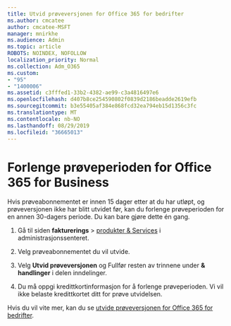 ```yaml
---
title: Utvid prøveversjonen for Office 365 for bedrifter
ms.author: cmcatee
author: cmcatee-MSFT
manager: mnirkhe
ms.audience: Admin
ms.topic: article
ROBOTS: NOINDEX, NOFOLLOW
localization_priority: Normal
ms.collection: Adm_O365
ms.custom:
- "95"
- "1400006"
ms.assetid: c3fffed1-33b2-4382-ae99-c3a4816497e6
ms.openlocfilehash: d407b8ce254590802f0839d2186beadde2619efb
ms.sourcegitcommit: b3e55405af384e868fcd32ea794eb15d1356c3fc
ms.translationtype: MT
ms.contentlocale: nb-NO
ms.lasthandoff: 08/29/2019
ms.locfileid: "36665013"
---
```

# <a name="extend-your-trial-for-office-365-for-business"></a>Forlenge prøveperioden for Office 365 for Business

Hvis prøveabonnementet er innen 15 dager etter at du har utløpt, og prøveversjonen ikke har blitt utvidet før, kan du forlenge prøveperioden for en annen 30-dagers periode. Du kan bare gjøre dette én gang.
  
1. Gå til siden **fakturerings** \> [produkter & Services](https://go.microsoft.com/fwlink/p/?linkid=842054) i administrasjonssenteret.

2. Velg prøveabonnementet du vil utvide.

3. Velg **Utvid prøveversjonen** og Fullfør resten av trinnene under **& handlinger** i delen inndelinger.

4. Du må oppgi kredittkortinformasjon for å forlenge prøveperioden. Vi vil ikke belaste kredittkortet ditt for prøve utvidelsen.

Hvis du vil vite mer, kan du se [utvide prøveversjonen for Office 365 for bedrifter](https://docs.microsoft.com/office365/admin/subscriptions-and-billing/extend-your-trial).